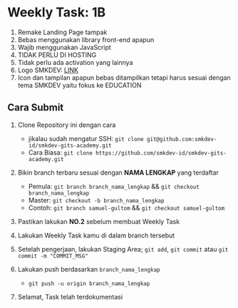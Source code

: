 # Weekly Task: 1B

1. Remake Landing Page tampak
2. Bebas menggunakan library front-end apapun
3. Wajib menggunakan JavaScript
4. TIDAK PERLU DI HOSTING
5. Tidak perlu ada activation yang lainnya
6. Logo SMKDEV: [LINK](https://drive.google.com/file/d/1XSJj0kzKMW6nFhIxpC3Dqcnv_0VZ-002/view)
7. Icon dan tampilan apapun bebas ditampilkan tetapi harus sesuai dengan tema SMKDEV yaitu fokus ke EDUCATION

## Cara Submit
1. Clone Repository ini dengan cara
    - jikalau sudah mengatur SSH: `git clone git@github.com:smkdev-id/smkdev-gits-academy.git`
    - Cara Biasa: `git clone https://github.com/smkdev-id/smkdev-gits-academy.git`

2. Bikin branch terbaru sesuai dengan **NAMA LENGKAP** yang terdaftar
    - Pemula: `git branch branch_nama_lengkap` && `git checkout branch_nama_lengkap`
    - Master: `git checkout -b branch_nama_lengkap`
    - Contoh: `git branch samuel-gultom` && `git checkout samuel-gultom`

3. Pastikan lakukan **NO.2** sebelum membuat Weekly Task
4. Lakukan Weekly Task kamu di dalam branch tersebut
5. Setelah pengerjaan, lakukan Staging Area; `git add`, `git commit` atau `git commit -m "COMMIT_MSG"`
6. Lakukan push berdasarkan `branch_nama_lengkap`
    - `git push -u origin branch_nama_lengkap`

7. Selamat, Task telah terdokumentasi